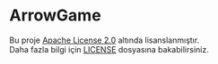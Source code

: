 # ArrowGame

Bu proje [Apache License 2.0](LICENSE) altında lisanslanmıştır.  
Daha fazla bilgi için [LICENSE](LICENSE) dosyasına bakabilirsiniz.
